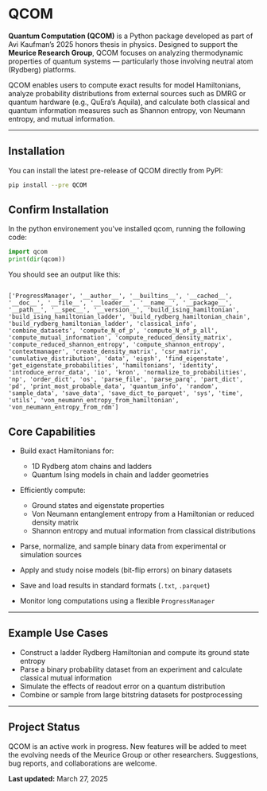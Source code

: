 # QCOM

**Quantum Computation (QCOM)** is a Python package developed as part of Avi Kaufman’s 2025 honors thesis in physics. Designed to support the **Meurice Research Group**, QCOM focuses on analyzing thermodynamic properties of quantum systems — particularly those involving neutral atom (Rydberg) platforms.

QCOM enables users to compute exact results for model Hamiltonians, analyze probability distributions from external sources such as DMRG or quantum hardware (e.g., QuEra’s Aquila), and calculate both classical and quantum information measures such as Shannon entropy, von Neumann entropy, and mutual information.

---

## Installation

You can install the latest pre-release of QCOM directly from PyPI:

```bash
pip install --pre QCOM
```

## Confirm Installation

In the python environement you've installed qcom, running the following code:

```python
import qcom
print(dir(qcom))
```

You should see an output like this:

```text

['ProgressManager', '__author__', '__builtins__', '__cached__', '__doc__', '__file__', '__loader__', '__name__', '__package__', '__path__', '__spec__', '__version__', 'build_ising_hamiltonian', 'build_ising_hamiltonian_ladder', 'build_rydberg_hamiltonian_chain', 'build_rydberg_hamiltonian_ladder', 'classical_info', 'combine_datasets', 'compute_N_of_p', 'compute_N_of_p_all', 'compute_mutual_information', 'compute_reduced_density_matrix', 'compute_reduced_shannon_entropy', 'compute_shannon_entropy', 'contextmanager', 'create_density_matrix', 'csr_matrix', 'cumulative_distribution', 'data', 'eigsh', 'find_eigenstate', 'get_eigenstate_probabilities', 'hamiltonians', 'identity', 'introduce_error_data', 'io', 'kron', 'normalize_to_probabilities', 'np', 'order_dict', 'os', 'parse_file', 'parse_parq', 'part_dict', 'pd', 'print_most_probable_data', 'quantum_info', 'random', 'sample_data', 'save_data', 'save_dict_to_parquet', 'sys', 'time', 'utils', 'von_neumann_entropy_from_hamiltonian', 'von_neumann_entropy_from_rdm']
```

## Core Capabilities

- Build exact Hamiltonians for:
  - 1D Rydberg atom chains and ladders
  - Quantum Ising models in chain and ladder geometries

- Efficiently compute:
  - Ground states and eigenstate properties
  - Von Neumann entanglement entropy from a Hamiltonian or reduced density matrix
  - Shannon entropy and mutual information from classical distributions

- Parse, normalize, and sample binary data from experimental or simulation sources

- Apply and study noise models (bit-flip errors) on binary datasets

- Save and load results in standard formats (`.txt`, `.parquet`)

- Monitor long computations using a flexible `ProgressManager`

---

## Example Use Cases

- Construct a ladder Rydberg Hamiltonian and compute its ground state entropy  
- Parse a binary probability dataset from an experiment and calculate classical mutual information  
- Simulate the effects of readout error on a quantum distribution  
- Combine or sample from large bitstring datasets for postprocessing

---

## Project Status

QCOM is an active work in progress. New features will be added to meet the evolving needs of the Meurice Group or other researchers. Suggestions, bug reports, and collaborations are welcome.

**Last updated:** March 27, 2025